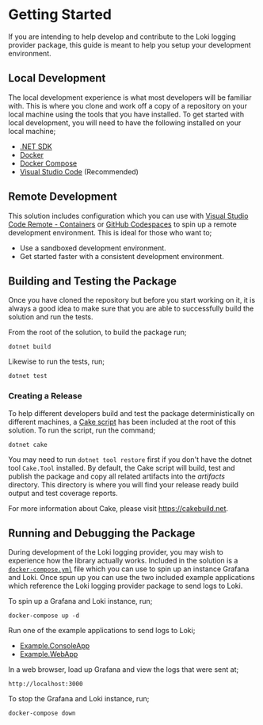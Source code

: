 # Getting Started

If you are intending to help develop and contribute to the Loki logging provider package, this guide is meant to help you setup your development environment.

## Local Development

The local development experience is what most developers will be familiar with. This is where you clone and work off a copy of a repository on your local machine using the tools that you have installed. To get started with local development, you will need to have the following installed on your local machine;

- [.NET SDK](https://dotnet.microsoft.com/download)
- [Docker](https://docs.docker.com/engine/install)
- [Docker Compose](https://docs.docker.com/compose/install)
- [Visual Studio Code](https://code.visualstudio.com) (Recommended)

## Remote Development

This solution includes configuration which you can use with [Visual Studio Code Remote - Containers](https://code.visualstudio.com/docs/remote/containers) or [GitHub Codespaces](https://code.visualstudio.com/docs/remote/codespaces) to spin up a remote development environment. This is ideal for those who want to;

- Use a sandboxed development environment.
- Get started faster with a consistent development environment.

## Building and Testing the Package

Once you have cloned the repository but before you start working on it, it is always a good idea to make sure that you are able to successfully build the solution and run the tests.

From the root of the solution, to build the package run;

    dotnet build

Likewise to run the tests, run;

    dotnet test

### Creating a Release

To help different developers build and test the package deterministically on different machines, a [Cake script](../build.cake) has been included at the root of this solution. To run the script, run the command;

    dotnet cake

You may need to run `dotnet tool restore` first if you don't have the dotnet tool `Cake.Tool` installed. By default, the Cake script will build, test and publish the package and copy all related artifacts into the _artifacts_ directory. This directory is where you will find your release ready build output and test coverage reports.

For more information about Cake, please visit <https://cakebuild.net>.

## Running and Debugging the Package

During development of the Loki logging provider, you may wish to experience how the library actually works. Included in the solution is a [`docker-compose.yml`](../docker-compose.yml) file which you can use to spin up an instance Grafana and Loki. Once spun up you can use the two included example applications which reference the Loki logging provider package to send logs to Loki.

To spin up a Grafana and Loki instance, run;

    docker-compose up -d

Run one of the example applications to send logs to Loki;

- [Example.ConsoleApp](../Sources/Example.ConsoleApp)
- [Example.WebApp](../Sources/Example.WebApp)

In a web browser, load up Grafana and view the logs that were sent at;

    http://localhost:3000

To stop the Grafana and Loki instance, run;

    docker-compose down
